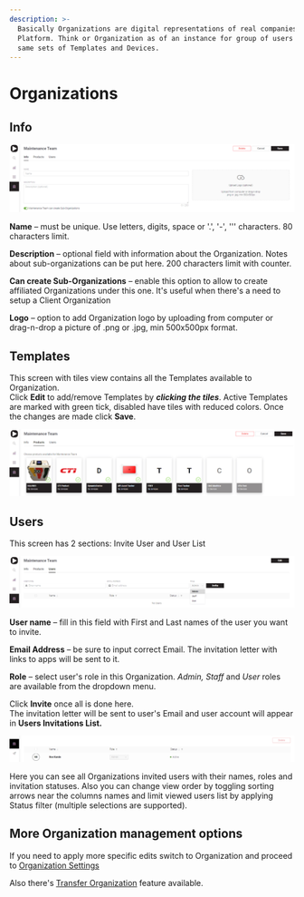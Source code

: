 ```yaml
---
description: >-
  Basically Organizations are digital representations of real companies on Blynk
  Platform. Think or Organization as of an instance for group of users who use
  same sets of Templates and Devices.
---
```


# Organizations

## Info

![](../.gitbook/assets/org_info.png)

**Name** – must be unique. Use letters, digits, space or '.', '-', ''' characters. 80 characters limit.

**Description**  – optional field with information about the Organization. Notes about sub-organizations can be put here. 200 characters limit with counter.

**Can create Sub-Organizations** – enable this option to allow to create affiliated Organizations under this one. It's useful when there's a need to setup a Client Organization  
  
**Logo** – option to add Organization logo by uploading from computer or drag-n-drop a picture of .png or .jpg, min 500x500px format.

## Templates

This screen with tiles view contains all the Templates available to Organization.  
Click **Edit** to add/remove Templates by _**clicking the tiles**_. Active Templates are marked with green tick, disabled have tiles with reduced colors. Once the changes are made click **Save**.

![](../.gitbook/assets/prod_tiles.png)

## Users

This screen has 2 sections: Invite User and User List

![](../.gitbook/assets/inv_user.png)

**User name** – fill in this field with First and Last names of the user you want to invite.

**Email Address** – be sure to input correct Email. The invitation letter with links to apps will be sent to it.  

**Role** – select user's role in this Organization. _Admin, Staff_ and _User_ roles are available from the dropdown menu. 

Click **Invite** once all is done here.   
The invitation letter will be sent to user's Email and user account will appear in **Users Invitations List.**

![](../.gitbook/assets/org_usr_list.png)

Here you can see all Organizations invited users with their names, roles and invitation statuses. Also you can change view order by toggling sorting arrows near the columns names and limit viewed users list by applying Status filter \(multiple selections are supported\).

## More Organization management options

If you need to apply more specific edits switch to Organization and proceed to [Organization Settings](settings/organization-settings/)

Also there's [Transfer Organization](organizations/transfer-organization.md) feature available.

